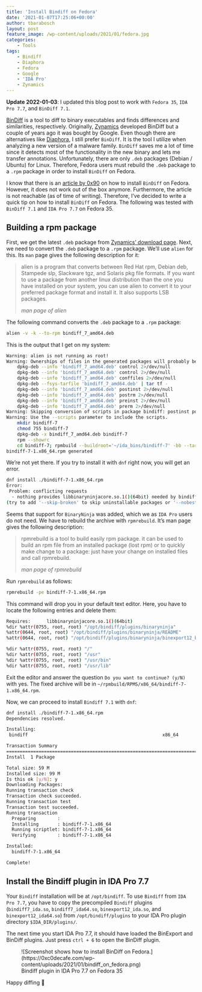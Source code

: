 ```yaml
---
title: 'Install Bindiff on Fedora'
date: '2021-01-07T17:25:06+00:00'
author: tbarabosch
layout: post
feature_image: /wp-content/uploads/2021/01/fedora.jpg
categories:
    - Tools
tags:
    - Bindiff
    - Diaphora
    - Fedora
    - Google
    - 'IDA Pro'
    - Zynamics
---
```


**Update 2022-01-03**: I updated this blog post to work with `Fedora 35`, `IDA Pro 7.7`, and `BinDiff 7.1`.

[BinDiff](https://www.zynamics.com/bindiff.html) is a tool to diff to binary executables and finds differences and similarities, respectively. Originally, [Zynamics](https://www.zynamics.com/index.html) developed BinDiff but a couple of years ago it was bought by Google. Even though there are alternatives like [Diaphora](https://github.com/joxeankoret/diaphora), I still prefer `BinDiff`. It is the tool I utilize when analyzing a new version of a malware family. `BinDiff` saves me a lot of time since it detects most of the functionality in the new binary and lets me transfer annotations. Unfortunately, there are only `.deb` packages (Debian / Ubuntu) for Linux. Therefore, Fedora users must rebuild the `.deb` package to a `.rpm` package in order to install `BinDiff` on Fedora.

<!--more-->

 I know that there is an [article by 0x90](https://www.0x90.se/install-bindiff-in-fedora/) on how to install `BinDiff` on Fedora. However, it does not work out of the box anymore. Furthermore, the article is not reachable (as of time of writing). Therefore, I’ve decided to write a quick tip on how to install `BinDiff` on Fedora. The following was tested with `BinDiff 7.1` and `IDA Pro 7.7` on Fedora 35.

## Building a rpm package

First, we get the latest `.deb` package from [Zynamics’ download page](https://www.zynamics.com/software.html). Next, we need to convert the `.deb` package to a `.rpm` package. We’ll use `alien` for this. Its `man` page gives the following description for it:

> alien is a program that converts between Red Hat rpm, Debian deb, Stampede slp, Slackware tgz, and Solaris pkg file formats. If you want to use a package from another linux distribution than the one you have installed on your system, you can use alien to convert it to your preferred package format and install it. It also supports LSB packages.
> 
> <cite>man page of alien</cite>

The following command converts the `.deb` package to a `.rpm` package:

```bash
alien -v -k --to-rpm bindiff_7_amd64.deb
```


This is the output that I get on my system:

```bash
Warning: alien is not running as root!
Warning: Ownerships of files in the generated packages will probably be wrong.
	dpkg-deb --info 'bindiff_7_amd64.deb' control 2>/dev/null
	dpkg-deb --info 'bindiff_7_amd64.deb' control 2>/dev/null
	dpkg-deb --info 'bindiff_7_amd64.deb' conffiles 2>/dev/null
	dpkg-deb --fsys-tarfile 'bindiff_7_amd64.deb' | tar tf -
	dpkg-deb --info 'bindiff_7_amd64.deb' postinst 2>/dev/null
	dpkg-deb --info 'bindiff_7_amd64.deb' postrm 2>/dev/null
	dpkg-deb --info 'bindiff_7_amd64.deb' preinst 2>/dev/null
	dpkg-deb --info 'bindiff_7_amd64.deb' prerm 2>/dev/null
Warning: Skipping conversion of scripts in package bindiff: postinst postrm preinst
Warning: Use the --scripts parameter to include the scripts.
	mkdir bindiff-7
	chmod 755 bindiff-7
	dpkg-deb -x bindiff_7_amd64.deb bindiff-7
	rpm --showrc
	cd bindiff-7; rpmbuild --buildroot='~/ida_bins/bindiff-7' -bb --target x86_64 'bindiff-7-1.spec' 2>&1
bindiff-7-1.x86_64.rpm generated
```


We’re not yet there. If you try to install it with `dnf` right now, you will get an error.

```bash
dnf install ./bindiff-7-1.x86_64.rpm
Error: 
 Problem: conflicting requests
  - nothing provides libbinaryninjacore.so.1()(64bit) needed by bindiff-7-1.x86_64
(try to add '--skip-broken' to skip uninstallable packages or '--nobest' to use not only best candidate packages)
```

Seems that support for `BinaryNinja` was added, which we as `IDA Pro` users do not need. We have to rebuild the archive with `rpmrebuild`. It’s man page gives the following description:

> rpmrebuild is a tool to build easily rpm package. it can be used to build an rpm file from an installed package (lost rpm) or to quickly make change to a package: just have your change on installed files and call rpmrebuild.
> 
> <cite>man page of rpmrebuild</cite>

Run `rpmrebuild` as follows:

```bash
rpmrebuild -pe bindiff-7-1.x86_64.rpm
```

This command will drop you in your default text editor. Here, you have to locate the following entries and delete them:

```bash
Requires:      libbinaryninjacore.so.1()(64bit)
%dir %attr(0755, root, root) "/opt/bindiff/plugins/binaryninja"
%attr(0644, root, root) "/opt/bindiff/plugins/binaryninja/README"
%attr(0644, root, root) "/opt/bindiff/plugins/binaryninja/binexport12_binaryninja.so"

%dir %attr(0755, root, root) "/"
%dir %attr(0755, root, root) "/usr"
%dir %attr(0755, root, root) "/usr/bin"
%dir %attr(0755, root, root) "/usr/lib"
```


Exit the editor and answer the question `Do you want to continue? (y/N)` with yes. The fixed archive will be in `~/rpmbuild/RPMS/x86_64/bindiff-7-1.x86_64.rpm`.

Now, we can proceed to install `Bindiff 7.1` with `dnf`:

```bash
dnf install ./bindiff-7-1.x86_64.rpm
Dependencies resolved.

Installing:
 bindiff                                                  x86_64                                                  7-1                                                    @commandline                                                   59 M

Transaction Summary
=============================================================================================================================================================================================================================================
Install  1 Package

Total size: 59 M
Installed size: 99 M
Is this ok [y/N]: y
Downloading Packages:
Running transaction check
Transaction check succeeded.
Running transaction test
Transaction test succeeded.
Running transaction
  Preparing        :                                                                                                                                                                                                                     1/1 
  Installing       : bindiff-7-1.x86_64                                                                                                                                                                                                  1/1 
  Running scriptlet: bindiff-7-1.x86_64                                                                                                                                                                                                  1/1 
  Verifying        : bindiff-7-1.x86_64                                                                                                                                                                                                  1/1 

Installed:
  bindiff-7-1.x86_64                                                                                                                                                                                                                         

Complete!

```

## Install the Bindiff plugin in IDA Pro 7.7

Your `Bindiff` installation will be at `/opt/bindiff`. To use `Bindiff` from `IDA Pro 7.7`, you have to copy the precompiled `Bindiff` plugins (`bindiff7_ida.so`, `bindiff7_ida64.so`, `binexport12_ida.so`, and `binexport12_ida64.so`) from `/opt/bindiff/plugins` to your IDA Pro plugin directory `$IDA_DIR/plugins/`.

The next time you start IDA Pro 7.7, it should have loaded the BinExport and BinDiff plugins. Just press `ctrl + 6` to open the BinDiff plugin.

<figure class="wp-block-image size-large">![Screenshot shows how to install BinDiff on Fedora.](https://0xc0decafe.com/wp-content/uploads/2021/01/bindiff_on_fedora.png)<figcaption>Bindiff plugin in IDA Pro 7.7 on Fedora 35</figcaption></figure>Happy diffing 🙂
